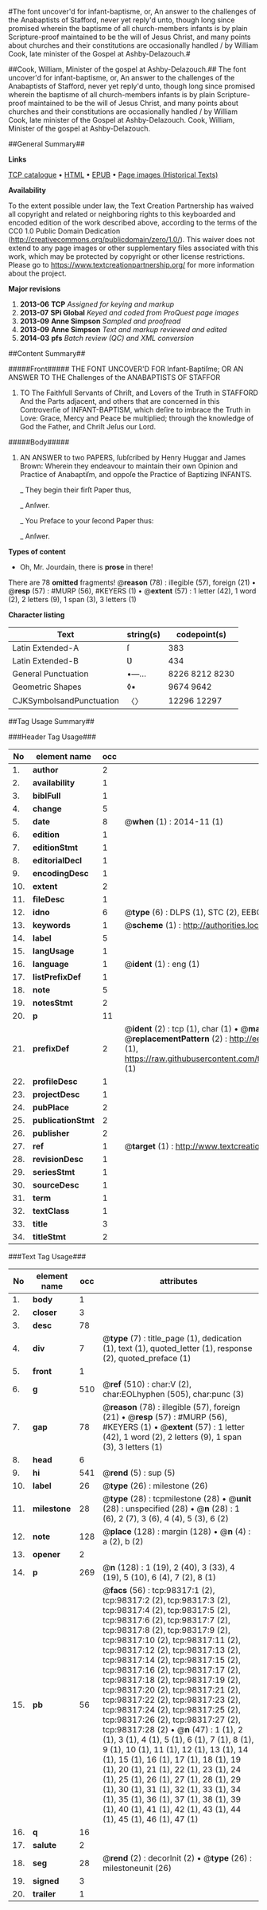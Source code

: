 #The font uncover'd for infant-baptisme, or, An answer to the challenges of the Anabaptists of Stafford, never yet reply'd unto, though long since promised wherein the baptisme of all church-members infants is by plain Scripture-proof maintained to be the will of Jesus Christ, and many points about churches and their constitutions are occasionally handled / by William Cook, late minister of the Gospel at Ashby-Delazouch.#

##Cook, William, Minister of the gospel at Ashby-Delazouch.##
The font uncover'd for infant-baptisme, or, An answer to the challenges of the Anabaptists of Stafford, never yet reply'd unto, though long since promised wherein the baptisme of all church-members infants is by plain Scripture-proof maintained to be the will of Jesus Christ, and many points about churches and their constitutions are occasionally handled / by William Cook, late minister of the Gospel at Ashby-Delazouch.
Cook, William, Minister of the gospel at Ashby-Delazouch.

##General Summary##

**Links**

[TCP catalogue](http://www.ota.ox.ac.uk/tcp/)  • 
[HTML](http://tei.it.ox.ac.uk/tcp/Texts-HTML/free/A34/A34433.html)  • 
[EPUB](http://tei.it.ox.ac.uk/tcp/Texts-EPUB/free/A34/A34433.epub) • 
[Page images (Historical Texts)](https://historicaltexts.jisc.ac.uk/eebo-13172663e)

**Availability**

To the extent possible under law, the Text Creation Partnership has waived all copyright and related or neighboring rights to this keyboarded and encoded edition of the work described above, according to the terms of the CC0 1.0 Public Domain Dedication (http://creativecommons.org/publicdomain/zero/1.0/). This waiver does not extend to any page images or other supplementary files associated with this work, which may be protected by copyright or other license restrictions. Please go to https://www.textcreationpartnership.org/ for more information about the project.

**Major revisions**

1. __2013-06__ __TCP__ *Assigned for keying and markup*
1. __2013-07__ __SPi Global__ *Keyed and coded from ProQuest page images*
1. __2013-09__ __Anne Simpson__ *Sampled and proofread*
1. __2013-09__ __Anne Simpson__ *Text and markup reviewed and edited*
1. __2014-03__ __pfs__ *Batch review (QC) and XML conversion*

##Content Summary##

#####Front#####
THE FONT UNCOVER'D FOR Infant-Baptiſme; OR AN ANSWER TO THE Challenges of the ANABAPTISTS OF STAFFOR
1. TO The Faithfull Servants of Chriſt, and Lovers of the Truth in STAFFORD And the Parts adjacent, and others that are concerned in this Controverſie of INFANT-BAPTISM, which deſire to imbrace the Truth in Love: Grace, Mercy and Peace be multiplied; through the knowledge of God the Father, and Chriſt Jeſus our Lord.

#####Body#####

1. AN ANSWER to two PAPERS, ſubſcribed by Henry Huggar and James Brown: Wherein they endeavour to maintain their own Opinion and Practice of Anabaptiſm, and oppoſe the Practice of Baptizing INFANTS.

    _ They begin their firſt Paper thus,

    _ Anſwer.

    _ You Preface to your ſecond Paper thus:

    _ Anſwer.

**Types of content**

  * Oh, Mr. Jourdain, there is **prose** in there!

There are 78 **omitted** fragments! 
 @__reason__ (78) : illegible (57), foreign (21)  •  @__resp__ (57) : #MURP (56), #KEYERS (1)  •  @__extent__ (57) : 1 letter (42), 1 word (2), 2 letters (9), 1 span (3), 3 letters (1)

**Character listing**


|Text|string(s)|codepoint(s)|
|---|---|---|
|Latin Extended-A|ſ|383|
|Latin Extended-B|Ʋ|434|
|General Punctuation|•—…|8226 8212 8230|
|Geometric Shapes|◊▪|9674 9642|
|CJKSymbolsandPunctuation|〈〉|12296 12297|

##Tag Usage Summary##

###Header Tag Usage###

|No|element name|occ|attributes|
|---|---|---|---|
|1.|__author__|2||
|2.|__availability__|1||
|3.|__biblFull__|1||
|4.|__change__|5||
|5.|__date__|8| @__when__ (1) : 2014-11 (1)|
|6.|__edition__|1||
|7.|__editionStmt__|1||
|8.|__editorialDecl__|1||
|9.|__encodingDesc__|1||
|10.|__extent__|2||
|11.|__fileDesc__|1||
|12.|__idno__|6| @__type__ (6) : DLPS (1), STC (2), EEBO-CITATION (1), OCLC (1), VID (1)|
|13.|__keywords__|1| @__scheme__ (1) : http://authorities.loc.gov/ (1)|
|14.|__label__|5||
|15.|__langUsage__|1||
|16.|__language__|1| @__ident__ (1) : eng (1)|
|17.|__listPrefixDef__|1||
|18.|__note__|5||
|19.|__notesStmt__|2||
|20.|__p__|11||
|21.|__prefixDef__|2| @__ident__ (2) : tcp (1), char (1)  •  @__matchPattern__ (2) : ([0-9\-]+):([0-9IVX]+) (1), (.+) (1)  •  @__replacementPattern__ (2) : http://eebo.chadwyck.com/downloadtiff?vid=$1&page=$2 (1), https://raw.githubusercontent.com/textcreationpartnership/Texts/master/tcpchars.xml#$1 (1)|
|22.|__profileDesc__|1||
|23.|__projectDesc__|1||
|24.|__pubPlace__|2||
|25.|__publicationStmt__|2||
|26.|__publisher__|2||
|27.|__ref__|1| @__target__ (1) : http://www.textcreationpartnership.org/docs/. (1)|
|28.|__revisionDesc__|1||
|29.|__seriesStmt__|1||
|30.|__sourceDesc__|1||
|31.|__term__|1||
|32.|__textClass__|1||
|33.|__title__|3||
|34.|__titleStmt__|2||


###Text Tag Usage###

|No|element name|occ|attributes|
|---|---|---|---|
|1.|__body__|1||
|2.|__closer__|3||
|3.|__desc__|78||
|4.|__div__|7| @__type__ (7) : title_page (1), dedication (1), text (1), quoted_letter (1), response (2), quoted_preface (1)|
|5.|__front__|1||
|6.|__g__|510| @__ref__ (510) : char:V (2), char:EOLhyphen (505), char:punc (3)|
|7.|__gap__|78| @__reason__ (78) : illegible (57), foreign (21)  •  @__resp__ (57) : #MURP (56), #KEYERS (1)  •  @__extent__ (57) : 1 letter (42), 1 word (2), 2 letters (9), 1 span (3), 3 letters (1)|
|8.|__head__|6||
|9.|__hi__|541| @__rend__ (5) : sup (5)|
|10.|__label__|26| @__type__ (26) : milestone (26)|
|11.|__milestone__|28| @__type__ (28) : tcpmilestone (28)  •  @__unit__ (28) : unspecified (28)  •  @__n__ (28) : 1 (6), 2 (7), 3 (6), 4 (4), 5 (3), 6 (2)|
|12.|__note__|128| @__place__ (128) : margin (128)  •  @__n__ (4) : a (2), b (2)|
|13.|__opener__|2||
|14.|__p__|269| @__n__ (128) : 1 (19), 2 (40), 3 (33), 4 (19), 5 (10), 6 (4), 7 (2), 8 (1)|
|15.|__pb__|56| @__facs__ (56) : tcp:98317:1 (2), tcp:98317:2 (2), tcp:98317:3 (2), tcp:98317:4 (2), tcp:98317:5 (2), tcp:98317:6 (2), tcp:98317:7 (2), tcp:98317:8 (2), tcp:98317:9 (2), tcp:98317:10 (2), tcp:98317:11 (2), tcp:98317:12 (2), tcp:98317:13 (2), tcp:98317:14 (2), tcp:98317:15 (2), tcp:98317:16 (2), tcp:98317:17 (2), tcp:98317:18 (2), tcp:98317:19 (2), tcp:98317:20 (2), tcp:98317:21 (2), tcp:98317:22 (2), tcp:98317:23 (2), tcp:98317:24 (2), tcp:98317:25 (2), tcp:98317:26 (2), tcp:98317:27 (2), tcp:98317:28 (2)  •  @__n__ (47) : 1 (1), 2 (1), 3 (1), 4 (1), 5 (1), 6 (1), 7 (1), 8 (1), 9 (1), 10 (1), 11 (1), 12 (1), 13 (1), 14 (1), 15 (1), 16 (1), 17 (1), 18 (1), 19 (1), 20 (1), 21 (1), 22 (1), 23 (1), 24 (1), 25 (1), 26 (1), 27 (1), 28 (1), 29 (1), 30 (1), 31 (1), 32 (1), 33 (1), 34 (1), 35 (1), 36 (1), 37 (1), 38 (1), 39 (1), 40 (1), 41 (1), 42 (1), 43 (1), 44 (1), 45 (1), 46 (1), 47 (1)|
|16.|__q__|16||
|17.|__salute__|2||
|18.|__seg__|28| @__rend__ (2) : decorInit (2)  •  @__type__ (26) : milestoneunit (26)|
|19.|__signed__|3||
|20.|__trailer__|1||
